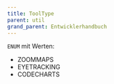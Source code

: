 ```yaml
---
title: ToolType
parent: util
grand_parent: Entwicklerhandbuch
---
```

`ENUM` mit Werten:
* ZOOMMAPS
* EYETRACKING
* CODECHARTS
